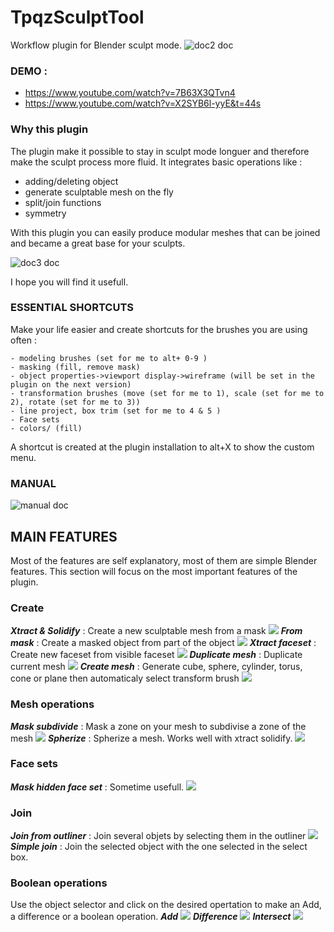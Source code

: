 # TpqzSculptTool
Workflow plugin for Blender sculpt mode.
![doc2 doc](manual/doc2.png?raw=true "doc2.doc")

### DEMO :
- https://www.youtube.com/watch?v=7B63X3QTvn4
- https://www.youtube.com/watch?v=X2SYB6l-yyE&t=44s


### Why this plugin
The plugin make it possible to stay in sculpt mode longuer and therefore make the sculpt process more fluid.
It integrates basic operations like : 
- adding/deleting object
- generate sculptable mesh on the fly
- split/join functions
- symmetry

With this plugin you can easily produce modular meshes that can be joined and became a great base for your sculpts.

![doc3 doc](manual/doc3.png?raw=true "doc3.doc")

I hope you will find it usefull.


### ESSENTIAL SHORTCUTS
Make your life easier and create shortcuts for the brushes you are using often :

    - modeling brushes (set for me to alt+ 0-9 )
    - masking (fill, remove mask)
    - object properties->viewport display->wireframe (will be set in the plugin on the next version)
    - transformation brushes (move (set for me to 1), scale (set for me to 2), rotate (set for me to 3))
    - line project, box trim (set for me to 4 & 5 )
    - Face sets
    - colors/ (fill)

A shortcut is created at the plugin installation to alt+X to show the custom menu.

### MANUAL
![manual doc](manual/doc.png?raw=true "manual.doc")

## MAIN FEATURES
Most of the features are self explanatory, most of them are simple Blender features. This section will focus on the most important features of the plugin.
### Create
***Xtract & Solidify*** : Create a new sculptable mesh  from a mask
![](manual/xtract&solidify.png)
***From mask*** : Create a masked object from part of the object
![](manual/fromMask.png)
***Xtract faceset*** : Create new faceset from visible faceset
![](manual/xtractfacesets.png)
***Duplicate mesh*** : Duplicate current mesh 
![](manual/duplicatemesh.png)
***Create mesh*** : Generate  cube, sphere, cylinder, torus, cone or plane then automaticaly select transform brush
![](manual/create.png)

### Mesh operations
***Mask subdivide*** : Mask a zone on your mesh to subdivise a zone of the mesh
![](manual/maskSubdivise.png)
***Spherize*** : Spherize a mesh. Works well with xtract solidify.
![](manual/sbSphere.png)

### Face sets
***Mask hidden face set*** : Sometime usefull.
![](manual/masHiddenfaceset.png)
### Join
***Join from outliner*** : Join several objets by selecting them in the outliner
![](manual/joinFromOutliner.png)
***Simple join*** : Join the selected object with the one selected in the select box.
[](join_op.py)

### Boolean operations
Use the object selector and click on the desired opertation to make an Add, a difference or a boolean operation.
***Add***
![](manual/booleanAdd.png)
***Difference***
![](manual/booleanDifference.png)
***Intersect***
![](manual/booleanIntersect.png)
